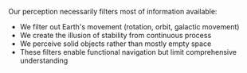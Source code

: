 Our perception necessarily filters most of information available:

- We filter out Earth's movement (rotation, orbit, galactic movement)
- We create the illusion of stability from continuous process
- We perceive solid objects rather than mostly empty space
- These filters enable functional navigation but limit comprehensive understanding